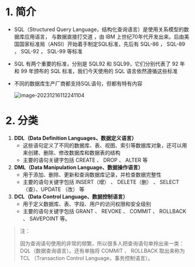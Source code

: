 # 1. 简介

* SQL（Structured Query Language，结构化查询语言）是使用关系模型的数据库应用语言， 与数据直接打交道 ，由 IBM 上世纪70年代开发出来。后由美国国家标准局（ANSI）开始着手制定SQL标准，先后有 SQL-86 ， SQL-89 ， SQL-92 ， SQL-99 等标准

* SQL 有两个重要的标准，分别是 SQL92 和 SQL99，它们分别代表了 92 年和 99 年颁布的 SQL 标准，我们今天使用的 SQL 语言依然遵循这些标准

* 不同的数据库生产厂商都支持SQL语句，但都有特有内容

  ![image-20231216112241104](https://dawn1314.oss-cn-beijing.aliyuncs.com/typoraimg/202312161122166.png)

# 2. 分类

1. **DDL（Data Definition Languages、数据定义语言）**
   * 这些语句定义了不同的数据库、表、视图、索引等数据库对象，还可以用来创建、删除、修改数据库和数据表的结构
   * 主要的语句关键字包括 CREATE 、 DROP 、 ALTER 等
2. **DML（Data Manipulation Language、数据操作语言）**
   * 用于添加、删除、更新和查询数据库记录，并检查数据完整性
   * 主要的语句关键字包括 INSERT（增） 、 DELETE（删） 、 SELECT（查）、UPDATE （改） 等
3. **DCL（Data Control Language、数据控制语言）**
   * 用于定义数据库、表、字段、用户的访问权限和安全级别
   * 主要的语句关键字包括 GRANT 、 REVOKE 、 COMMIT 、 ROLLBACK 、 SAVEPOINT 等。

> 注：
>
> 因为查询语句使用的非常的频繁，所以很多人把查询语句单拎出来一类：DQL（数据查询语言）。还有单独将 COMMIT 、 ROLLBACK 取出来称为TCL （Transaction Control Language，事务控制语言）。